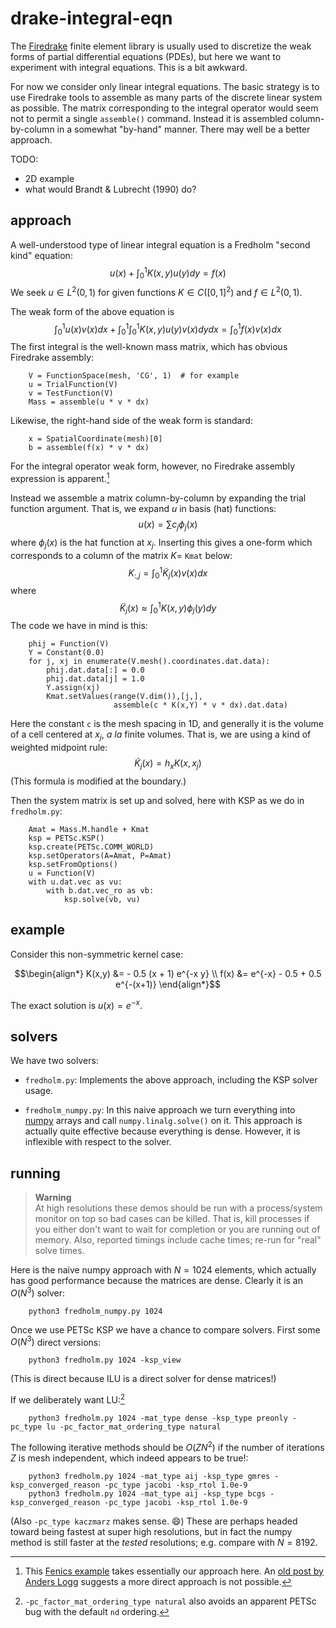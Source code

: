# drake-integral-eqn

The [Firedrake](https://www.firedrakeproject.org) finite element library is usually used to discretize the weak forms of partial differential equations (PDEs), but here we want to experiment with integral equations.  This is a bit awkward.

For now we consider only linear integral equations.  The basic strategy is to use Firedrake tools to assemble as many parts of the discrete linear system as possible.  The matrix corresponding to the integral operator would seem not to permit a single `assemble()` command.  Instead it is assembled column-by-column in a somewhat "by-hand" manner.  There may well be a better approach.

TODO:

  * 2D example
  * what would Brandt & Lubrecht (1990) do?

## approach

A well-understood type of linear integral equation is a Fredholm "second kind" equation:
  $$u(x) + \int_0^1 K(x,y) u(y) dy = f(x)$$
We seek $u \in L^2(0,1)$ for given functions $K \in C([0,1]^2)$ and $f\in L^2(0,1)$.

The weak form of the above equation is
  $$\int_0^1 u(x) v(x) dx + \int_0^1 \int_0^1 K(x,y) u(y) v(x) dy dx = \int_0^1 f(x) v(x) dx$$
The first integral is the well-known mass matrix, which has obvious Firedrake assembly:

        V = FunctionSpace(mesh, 'CG', 1)  # for example
        u = TrialFunction(V)
        v = TestFunction(V)
        Mass = assemble(u * v * dx)

Likewise, the right-hand side of the weak form is standard:

        x = SpatialCoordinate(mesh)[0]
        b = assemble(f(x) * v * dx)

For the integral operator weak form, however, no Firedrake assembly expression is apparent.[^1]

Instead we assemble a matrix column-by-column by expanding the trial function argument.  That is, we expand $u$ in basis (hat) functions:
  $$u(x) = \sum c_j \phi_j(x)$$
where $\phi_j(x)$ is the hat function at $x_j$.  Inserting this gives a one-form which corresponds to a column of the matrix $K=$ `Kmat` below:
  $$K_{:,j} = \int_0^1 \tilde K_j(x) v(x) dx$$
where
  $$\tilde K_j(x) \approx \int_0^1 K(x,y) \phi_j(y) dy$$
The code we have in mind is this:

        phij = Function(V)
        Y = Constant(0.0)
        for j, xj in enumerate(V.mesh().coordinates.dat.data):
            phij.dat.data[:] = 0.0
            phij.dat.data[j] = 1.0
            Y.assign(xj)
            Kmat.setValues(range(V.dim()),[j,],
                           assemble(c * K(x,Y) * v * dx).dat.data)

Here the constant `c` is the mesh spacing in 1D, and generally it is the volume of a cell centered at $x_j$, _a la_ finite volumes.  That is, we are using a kind of weighted midpoint rule:
  $$\tilde K_j(x) = h_x K(x,x_j)$$
(This formula is modified at the boundary.)

Then the system matrix is set up and solved, here with KSP as we do in `fredholm.py`:

        Amat = Mass.M.handle + Kmat
        ksp = PETSc.KSP()
        ksp.create(PETSc.COMM_WORLD)
        ksp.setOperators(A=Amat, P=Amat)
        ksp.setFromOptions()
        u = Function(V)
        with u.dat.vec as vu:
            with b.dat.vec_ro as vb:
                ksp.solve(vb, vu)

## example

Consider this non-symmetric kernel case:

  $$\begin{align*}
    K(x,y) &= - 0.5 (x + 1) e^{-x y} \\
    f(x) &= e^{-x} - 0.5 + 0.5 e^{-(x+1)}
    \end{align*}$$

The exact solution is $u(x)=e^{-x}$.

## solvers

We have two solvers:

  * `fredholm.py`: Implements the above approach, including the KSP solver usage.

  * `fredholm_numpy.py`:  In this naive approach we turn everything into [numpy](https://numpy.org/) arrays and call `numpy.linalg.solve()` on it.  This approach is actually quite effective because everything is dense.  However, it is inflexible with respect to the solver.

## running

> **Warning**  
> At high resolutions these demos should be run with a process/system monitor on top so bad cases can be killed.  That is, kill processes if you either don't want to wait for completion or you are running out of memory.  Also, reported timings include cache times; re-run for "real" solve times.

Here is the naive numpy approach with $N=1024$ elements, which actually has good performance because the matrices are dense.  Clearly it is an $O(N^3)$ solver:

        python3 fredholm_numpy.py 1024

Once we use PETSc KSP we have a chance to compare solvers.  First some $O(N^3)$ direct versions:

        python3 fredholm.py 1024 -ksp_view

(This is direct because ILU is a direct solver for dense matrices!)

If we deliberately want LU:[^2]

        python3 fredholm.py 1024 -mat_type dense -ksp_type preonly -pc_type lu -pc_factor_mat_ordering_type natural

The following iterative methods should be $O(ZN^2)$ if the number of iterations $Z$ is mesh independent, which indeed appears to be true!:

        python3 fredholm.py 1024 -mat_type aij -ksp_type gmres -ksp_converged_reason -pc_type jacobi -ksp_rtol 1.0e-9
        python3 fredholm.py 1024 -mat_type aij -ksp_type bcgs -ksp_converged_reason -pc_type jacobi -ksp_rtol 1.0e-9

(Also `-pc_type kaczmarz` makes sense. :smile:)  These are perhaps headed toward being fastest at super high resolutions, but in fact the numpy method is still faster at the _tested_ resolutions; e.g. compare with $N=8192$.

[^1]:  This [Fenics example](https://fenicsproject.org/qa/9537/assembling-integral-operators/) takes essentially our approach here.  An [old post by Anders Logg](https://answers.launchpad.net/dolfin/+question/141904) suggests a more direct approach is not possible.

[^2]:  `-pc_factor_mat_ordering_type natural` also avoids an apparent PETSc bug with the default `nd` ordering.
